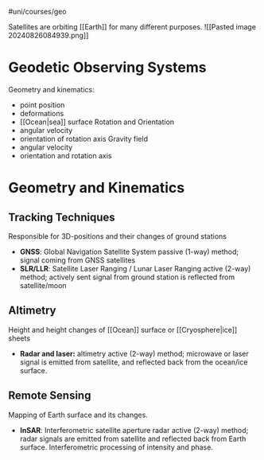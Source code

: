 #uni/courses/geo 

Satellites are orbiting [[Earth]] for many different purposes.
![[Pasted image 20240826084939.png]]

# Geodetic Observing Systems

Geometry and kinematics:
- point position
- deformations
- [[Ocean|sea]] surface
Rotation and Orientation
- angular velocity
- orientation of rotation axis
Gravity field
- angular velocity
- orientation and rotation axis

# Geometry and Kinematics

## Tracking Techniques

Responsible for 3D-positions and their changes of ground stations
- **GNSS**: Global Navigation Satellite System passive (1-way) method; signal coming from GNSS satellites
- **SLR/LLR**: Satellite Laser Ranging / Lunar Laser Ranging active (2-way) method; actively sent signal from ground station is reflected from satellite/moon

## Altimetry

Height and height changes of [[Ocean]] surface or [[Cryosphere|ice]] sheets
- **Radar and laser:**  altimetry active (2-way) method; microwave or laser signal is emitted from satellite, and reflected back from the ocean/ice surface.

## Remote Sensing

Mapping of Earth surface and its changes.
- **InSAR**: Interferometric satellite aperture radar active (2-way) method; radar signals are emitted from satellite and reflected back from Earth surface. Interferometric processing of intensity and phase.